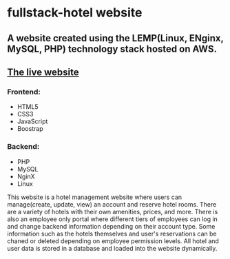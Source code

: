# fullstack-hotel website
## A website created using the LEMP(Linux, ENginx, MySQL, PHP) technology stack hosted on AWS.
## [The live website](https://www.austinpennartz.net/HotelWebsite)
### Frontend:
 - HTML5
 - CSS3
 - JavaScript
 - Boostrap
### Backend:
 - PHP
 - MySQL
 - NginX
 - Linux


This website is a hotel management website where users can manage(create, update, view) an account and reserve hotel rooms. There are a variety of hotels with their own amenities, prices, and more. There is also an employee only portal where different tiers of employees can log in and change backend information depending on their account type. Some information such as the hotels themselves and user's reservations can be chaned or deleted depending on employee permission levels. 
All hotel and user data is stored in a database and loaded into the website dynamically. 
